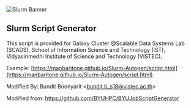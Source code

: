 ![Slurm Banner](https://repository-images.githubusercontent.com/160963463/f2864600-7481-11e9-8334-5851df37d824)

## Slurm Script Generator

This script is provided for Galaxy Cluster @Scalable Data Systems Lab (SCADS), School of Information Science and Technology (IST), Vidyasirimedhi Institute of Science and Technology (VISTEC).

Example: [https://manbaritone.github.io/Slurm-Autogen/script.html](https://manbaritone.github.io/Slurm-Autogen/script.html)

Modified By: Bundit Boonyarit <<bundit.b_s18@vistec.ac.th>>

Modified from: https://github.com/BYUHPC/BYUJobScriptGenerator
